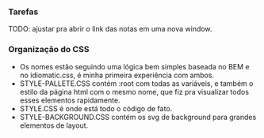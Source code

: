 ### Tarefas
TODO: ajustar pra abrir o link das notas em uma nova window.

### Organização do CSS
* Os nomes estão seguindo uma lógica bem simples baseada no BEM e no idiomatic.css, é minha primeira experiência com ambos.
* STYLE-PALLETE.CSS contém :root com todas as variáveis, e também o estilo da página html com o mesmo nome, que fiz pra visualizar todos esses elementos rapidamente.
* STYLE.CSS é onde está todo o código de fato.
* STYLE-BACKGROUND.CSS contém os svg de background para grandes elementos de layout.